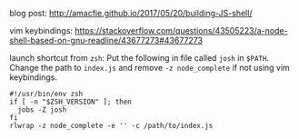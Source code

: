 blog post: <http://amacfie.github.io/2017/05/20/building-JS-shell/>

vim keybindings: <https://stackoverflow.com/questions/43505223/a-node-shell-based-on-gnu-readline/43677273#43677273>

launch shortcut from `zsh`: Put the following in file called `josh` in `$PATH`.
Change the path to `index.js` and remove `-z node_complete` if not using
vim keybindings.

    #!/usr/bin/env zsh
    if [ -n "$ZSH_VERSION" ]; then
      jobs -Z josh
    fi
    rlwrap -z node_complete -e '' -c /path/to/index.js

